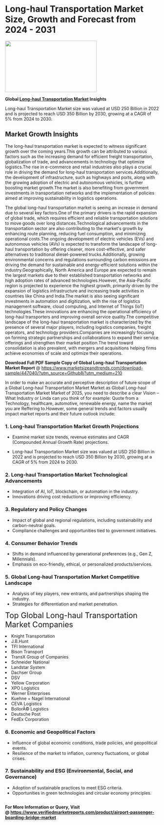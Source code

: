 <H1>Long-haul Transportation Market Size, Growth and Forecast from 2024 - 2031</H1><img class="aligncenter size-medium wp-image-584254" src="https://thirdeyenews.in/wp-content/uploads/2024/09/Global-Market-Research-300x168.jpeg" alt="" width="300" height="168" /><p><strong>Global&nbsp;<a href="https://www.marketsizeandtrends.com/download-sample/447040/?utm_source=Github8j?utm_medium=210">Long-haul Transportation Market</a> Insights</strong></p><p>Long-haul Transportation Market size was valued at USD 250 Billion in 2022 and is projected to reach USD 350 Billion by 2030, growing at a CAGR of 5% from 2024 to 2030.</p><p><h2>Market Growth Insights</h2> <p>The long-haul transportation market is expected to witness significant growth over the coming years.This growth can be attributed to various factors such as the increasing demand for efficient freight transportation, globalization of trade, and advancements in technology that optimize logistics.The rise in e-commerce and retail industries also plays a crucial role in driving the demand for long-haul transportation services.Additionally, the development of infrastructure, such as highways and ports, along with the growing adoption of electric and autonomous vehicles, is further boosting market growth.The market is also benefiting from government investments in transportation networks and the implementation of policies aimed at improving sustainability in logistics operations.</p> <p>The global long-haul transportation market is seeing an increase in demand due to several key factors.One of the primary drivers is the rapid expansion of global trade, which requires efficient and reliable transportation solutions to move goods over long distances.Technological advancements in the transportation sector are also contributing to the market's growth by enhancing route planning, reducing fuel consumption, and minimizing operational costs.The ongoing development of electric vehicles (EVs) and autonomous vehicles (AVs) is expected to transform the landscape of long-haul transportation by offering cleaner, more cost-effective, and safer alternatives to traditional diesel-powered trucks.Additionally, growing environmental concerns and regulations surrounding carbon emissions are driving the demand for sustainable and energy-efficient solutions within the industry.Geographically, North America and Europe are expected to remain the largest markets due to their established transportation networks and high adoption rates of advanced technologies.However, the Asia-Pacific region is projected to experience the highest growth, primarily driven by the expansion of logistics infrastructure and increasing trade activities in countries like China and India.The market is also seeing significant investments in automation and digitization, with the rise of logistics management software, cloud computing, and Internet of Things (IoT) technologies.These innovations are enhancing the operational efficiency of long-haul transporters and improving overall service quality.The competitive landscape of the long-haul transportation market is characterized by the presence of several major players, including logistics companies, freight operators, and technology providers.Companies are increasingly focusing on forming strategic partnerships and collaborations to expand their service offerings and strengthen their market position.The trend toward consolidation is also prevalent, with mergers and acquisitions helping firms achieve economies of scale and optimize their operations.</p><p><span class=""><strong>Download Full PDF Sample Copy of Global Long-haul Transportation Market Report</strong> @ <a href="https://www.marketsizeandtrends.com/download-sample/447040/?utm_source=Github8j?utm_medium=210" target="_blank">https://www.marketsizeandtrends.com/download-sample/447040/?utm_source=Github8j?utm_medium=210</a></span></p><p>In order to make an accurate and perceptive description of future scope of a Global&nbsp;Long-haul Transportation Market Market as Global&nbsp;Long-haul Transportation Market Market of 2025, you need to describe a clear Vision &ndash; What Industry or Linda can you think of for example: Quote from a Technology, healthcare, automotive, renewable energy, name the market you are Reffering to.However, some general trends and factors usually impact market reports and their future outlook include:</p><h3>1.&nbsp;<strong>Long-haul Transportation Market Growth Projections</strong></h3><ul><li>Examine market size trends, revenue estimates and CAGR (Compounded Annual Growth Rate) projections.</li><li><p>Long-haul Transportation Market size was valued at USD 250 Billion in 2022 and is projected to reach USD 350 Billion by 2030, growing at a CAGR of 5% from 2024 to 2030.</p></li></ul><h3>2.&nbsp;<strong>Long-haul Transportation Market Technological Advancements</strong></h3><ul><li>Integration of AI, IoT, blockchain, or automation in the industry.</li><li>Innovations driving cost reductions or improving efficiency.</li></ul><h3>3.&nbsp;<strong>Regulatory and Policy Changes</strong></h3><ul><li>Impact of global and regional regulations, including sustainability and carbon-neutral goals.</li><li>Compliance challenges and opportunities tied to government initiatives.</li></ul><h3>4.&nbsp;<strong>Consumer Behavior Trends</strong></h3><ul><li>Shifts in demand influenced by generational preferences (e.g., Gen Z, Millennials).</li><li>Emphasis on eco-friendly, ethical, or personalized products/services.</li></ul><h3>5.&nbsp;<strong>Global Long-haul Transportation Market Competitive Landscape</strong></h3><ul><li>Analysis of key players, new entrants, and partnerships shaping the industry.</li><li>Strategies for differentiation and market penetration.</li></ul><p data-pm-slice="1 1 []"><span style="color: inherit; font-family: inherit; font-size: 25px;">Top Global Long-haul Transportation Market Companies</span></p><div class="" data-test-id=""><p><li>Knight Transportation</li><li> J.B.Hunt</li><li> TFI International</li><li> Bison Transport</li><li> TransX Group of Companies</li><li> Schneider National</li><li> Landstar System</li><li> Dachser Group</li><li> DSV</li><li> Yellow Corporation</li><li> XPO Logistics</li><li> Werner Enterprises</li><li> Kuehne + Nagel International</li><li> CEVA Logistics</li><li> BollorÃ© Logistics</li><li> Deutsche Post</li><li> FedEx Corporation</li></p></div><h3>6.&nbsp;<strong>Economic and Geopolitical Factors</strong></h3><ul><li>Influence of global economic conditions, trade policies, and geopolitical events.</li><li>Resilience of the market to inflation, currency fluctuations, or global crises.</li></ul><h3>7.&nbsp;<strong>Sustainability and ESG (Environmental, Social, and Governance)</strong></h3><ul><li>Adoption of sustainable practices to meet ESG criteria.</li><li>Opportunities in green technologies and circular economy principles.</li></ul><h2><strong style="font-size: 14px;">For More Information or Query, Visit @&nbsp;</strong><a style="background-color: #ffffff; font-size: 14px;" href="https://www.marketsizeandtrends.com/report/long-haul-transportation-market/" target="_blank">https://www.verifiedmarketreports.com/product/airport-passenger-boarding-bridge-market</a></h2>